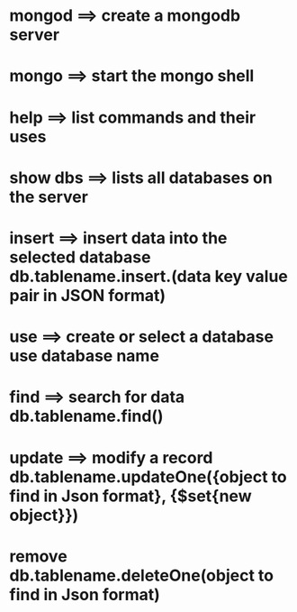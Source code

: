  # mongod ==> create a mongodb server
 # mongo ==> start the mongo shell
 # help ==> list commands and their uses
 # show dbs ==> lists all databases on the server
 # insert ==> insert data into the selected database      db.tablename.insert.(data key value pair in JSON format)
 # use ==> create or select a database                    use database name
 # find ==> search for data                               db.tablename.find()
 # update ==> modify a record                             db.tablename.updateOne({object to find in Json format}, {$set{new object}})
 # remove                                                 db.tablename.deleteOne(object to find in Json format)